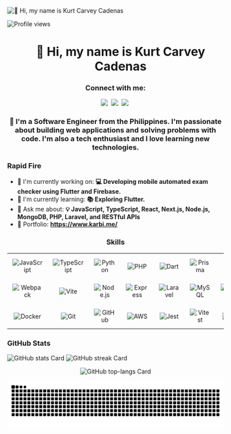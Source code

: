 ![👋 Hi, my name is Kurt Carvey Cadenas](https://user-images.githubusercontent.com/10498744/210012254-234538ff-d198-48aa-8964-37e6fd45d227.gif)

![Profile views](https://komarev.com/ghpvc/?username=krtcrvy&label=Profile%20views&color=0e75b6&style=flat)

<div id="toc">
  <ul align="center" style="list-style: none">
    <summary>
      <h1>
        👋 Hi, my name is Kurt Carvey Cadenas
      </h1>
    </summary>
  </ul>
</div>

**<h3 align="center">Connect with me:</h3>**

<p align="center"><a href="https://github.com/krtcrvy" target="_blank"><img src="https://img.shields.io/badge/GitHub-100000?style=for-the-badge&logo=github&logoColor=white" height="28" style="margin-right: 4px"></a> <a href="https://www.linkedin.com/in/kurtcarvey-cadenas" target="_blank"><img src="https://img.shields.io/badge/LinkedIn-0077B5?style=for-the-badge&logo=linkedin&logoColor=white" height="28" style="margin-right: 4px"></a> <a href="kurtcarvey.m.cadenas@gmail.com" target="_blank"><img src="https://img.shields.io/badge/Gmail-D14836?style=for-the-badge&logo=gmail&logoColor=white" height="28" style="margin-right: 4px"></a></p>

**<h3 align="center">🚀 I'm a Software Engineer from the Philippines. I'm passionate about building web applications and solving problems with code. I'm also a tech enthusiast and I love learning new technologies.</h3>**

**<h3 align="left">Rapid Fire</h3>**

- 💼 I'm currently working on: **💻 Developing mobile automated exam checker using Flutter and Firebase.**
- 🌱 I'm currently learning: **📚 Exploring Flutter.**
- 💬 Ask me about: **💡 JavaScript, TypeScript, React, Next.js, Node.js, MongoDB, PHP, Laravel, and RESTful APIs**
- 📂 Portfolio: **<a href="https://www.karbi.me/" target="_blank">https://www.karbi.me/</a>**

**<h3 align="center">Skills</h3>**

<table style="width: 100%; border: 0px solid white;"><tr><td style="text-align: center; border: 0px; padding: 12px;"><img src="https://cdn.jsdelivr.net/gh/devicons/devicon/icons/javascript/javascript-original.svg" height="32" alt="JavaScript"/></td><td style="text-align: center; border: 0px; padding: 12px;"><img src="https://cdn.jsdelivr.net/gh/devicons/devicon/icons/typescript/typescript-original.svg" height="32" alt="TypeScript"/></td><td style="text-align: center; border: 0px; padding: 12px;"><img src="https://cdn.jsdelivr.net/gh/devicons/devicon/icons/python/python-original.svg" height="32" alt="Python"/></td><td style="text-align: center; border: 0px; padding: 12px;"><img src="https://cdn.jsdelivr.net/gh/devicons/devicon/icons/php/php-original.svg" height="32" alt="PHP"/></td><td style="text-align: center; border: 0px; padding: 12px;"><img src="https://cdn.jsdelivr.net/gh/devicons/devicon@latest/icons/dart/dart-original.svg" height="32" alt="Dart"/></td><td style="text-align: center; border: 0px; padding: 12px;"><img src="https://cdn.jsdelivr.net/gh/devicons/devicon/icons/prisma/prisma-original.svg" height="32" alt="Prisma"/></td><td style="text-align: center; border: 0px; padding: 12px;"><img src="https://cdn.jsdelivr.net/gh/devicons/devicon/icons/react/react-original.svg" height="32" alt="React"/></td><td style="text-align: center; border: 0px; padding: 12px;"><img src="https://cdn.jsdelivr.net/gh/devicons/devicon/icons/bootstrap/bootstrap-original.svg" height="32" alt="Bootstrap"/></td><td style="text-align: center; border: 0px; padding: 12px;"><img src="https://cdn.jsdelivr.net/gh/devicons/devicon@latest/icons/tailwindcss/tailwindcss-original.svg" height="32" alt="Tailwind CSS"/></td><td style="text-align: center; border: 0px; padding: 12px;"><img src="https://cdn.jsdelivr.net/gh/devicons/devicon/icons/html5/html5-original.svg" height="32" alt="HTML5"/></td><td style="text-align: center; border: 0px; padding: 12px;"><img src="https://cdn.jsdelivr.net/gh/devicons/devicon/icons/css3/css3-original.svg" height="32" alt="CSS3"/></td><td style="text-align: center; border: 0px; padding: 12px;"><img src="https://cdn.jsdelivr.net/gh/devicons/devicon/icons/sass/sass-original.svg" height="32" alt="Sass"/></td></tr><tr><td style="text-align: center; border: 0px; padding: 12px;"><img src="https://cdn.jsdelivr.net/gh/devicons/devicon/icons/webpack/webpack-original.svg" height="32" alt="Webpack"/></td><td style="text-align: center; border: 0px; padding: 12px;"><img src="https://cdn.jsdelivr.net/gh/devicons/devicon@latest/icons/vitejs/vitejs-original.svg" height="32" alt="Vite"/></td><td style="text-align: center; border: 0px; padding: 12px;"><img src="https://cdn.jsdelivr.net/gh/devicons/devicon/icons/nodejs/nodejs-original.svg" height="32" alt="Node.js"/></td><td style="text-align: center; border: 0px; padding: 12px;"><img src="https://cdn.jsdelivr.net/gh/devicons/devicon/icons/express/express-original.svg" height="32" alt="Express"/></td><td style="text-align: center; border: 0px; padding: 12px;"><img src="https://cdn.jsdelivr.net/gh/devicons/devicon@latest/icons/laravel/laravel-original.svg" height="32" alt="Laravel"/></td><td style="text-align: center; border: 0px; padding: 12px;"><img src="https://cdn.jsdelivr.net/gh/devicons/devicon/icons/mysql/mysql-original.svg" height="32" alt="MySQL"/></td><td style="text-align: center; border: 0px; padding: 12px;"><img src="https://cdn.jsdelivr.net/gh/devicons/devicon/icons/postgresql/postgresql-original.svg" height="32" alt="PostgreSQL"/></td><td style="text-align: center; border: 0px; padding: 12px;"><img src="https://cdn.jsdelivr.net/gh/devicons/devicon/icons/mongodb/mongodb-original.svg" height="32" alt="MongoDB"/></td><td style="text-align: center; border: 0px; padding: 12px;"><img src="https://cdn.jsdelivr.net/gh/devicons/devicon/icons/sqlite/sqlite-original.svg" height="32" alt="SQLite"/></td><td style="text-align: center; border: 0px; padding: 12px;"><img src="https://cdn.jsdelivr.net/gh/devicons/devicon/icons/redis/redis-original.svg" height="32" alt="Redis"/></td><td style="text-align: center; border: 0px; padding: 12px;"><img src="https://cdn.jsdelivr.net/gh/devicons/devicon/icons/flutter/flutter-original.svg" height="32" alt="Flutter"/></td><td style="text-align: center; border: 0px; padding: 12px;"><img src="https://cdn.jsdelivr.net/gh/devicons/devicon@latest/icons/opencv/opencv-original.svg" height="32" alt="Opencv"/></td></tr><tr><td style="text-align: center; border: 0px; padding: 12px;"><img src="https://cdn.jsdelivr.net/gh/devicons/devicon/icons/docker/docker-original.svg" height="32" alt="Docker"/></td><td style="text-align: center; border: 0px; padding: 12px;"><img src="https://cdn.jsdelivr.net/gh/devicons/devicon/icons/git/git-original.svg" height="32" alt="Git"/></td><td style="text-align: center; border: 0px; padding: 12px;"><img src="https://cdn.jsdelivr.net/gh/devicons/devicon/icons/github/github-original.svg" height="32" alt="GitHub"/></td><td style="text-align: center; border: 0px; padding: 12px;"><img src="https://cdn.jsdelivr.net/gh/devicons/devicon@latest/icons/amazonwebservices/amazonwebservices-original-wordmark.svg" height="32" alt="AWS"/></td><td style="text-align: center; border: 0px; padding: 12px;"><img src="https://cdn.jsdelivr.net/gh/devicons/devicon/icons/jest/jest-plain.svg" height="32" alt="Jest"/></td><td style="text-align: center; border: 0px; padding: 12px;"><img src="https://cdn.jsdelivr.net/gh/devicons/devicon@latest/icons/vitest/vitest-original.svg" height="32" alt="Vitest"/></td><td style="text-align: center; border: 0px; padding: 12px;"><img src="https://cdn.jsdelivr.net/gh/devicons/devicon@latest/icons/vscode/vscode-original.svg" height="32" alt="VSCode"/></td><td style="text-align: center; border: 0px; padding: 12px;"><img src="https://cdn.jsdelivr.net/gh/devicons/devicon/icons/nextjs/nextjs-original.svg" height="32" alt="Next.js"/></td><td style="text-align: center; border: 0px; padding: 12px;"><img src="https://cdn.jsdelivr.net/gh/devicons/devicon@latest/icons/supabase/supabase-original.svg" height="32" alt="Supabase"/></td><td style="text-align: center; border: 0px; padding: 12px;"><img src="https://cdn.jsdelivr.net/gh/devicons/devicon/icons/firebase/firebase-plain.svg" height="32" alt="Firebase"/></td></table>

**<h3 align="left">GitHub Stats</h3>**

<p align="left">
  <img width="48%" src="https://github-readme-stats.vercel.app/api?username=krtcrvy&theme=catppuccin_mocha&hide_title=false&hide_rank=false&show_icons=false&include_all_commits=false&count_private=true&line_height=23" alt="GitHub stats Card" />
  <img width="48%" src="https://streak-stats.demolab.com/?user=krtcrvy&theme=catppuccin-mocha&hide_border=false&date_format=M+j%5B%2C+Y%5D&mode=daily&hide_total_contributions=false&hide_current_streak=false&hide_longest_streak=false&card_height=200" alt="GitHub streak Card" />
</p>

<p align="center">
  <img width="48%" src="https://github-readme-stats.vercel.app/api/top-langs?username=krtcrvy&theme=catppuccin_mocha&hide_title=false&layout=compact&langs_count=6&hide_progress=false&card_width=400" alt="GitHub top-langs Card" />
</p>

![Snake Animation](https://raw.githubusercontent.com/krtcrvy/krtcrvy/output/snake.svg)
